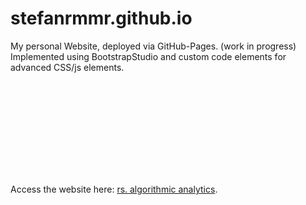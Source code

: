 # stefanrmmr.github.io
My personal Website, deployed via GitHub-Pages. (work in progress)
Implemented using BootstrapStudio and custom code elements for advanced CSS/js elements.

<object data="http://yoursite.com/the.pdf" type="application/pdf" width="700px" height="700px">
    <embed src="http://yoursite.com/the.pdf">
        <p>Access the website here: <a href="https://stefanrmmr.github.io/"> rs. algorithmic analytics</a>.</p>
    </embed>
</object>
